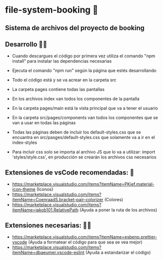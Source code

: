 # file-system-booking 🏨

## Sistema de archivos del proyecto de booking

## Desarrollo 👩‍💻

- Cuando  descargues el código por primera vez utiliza el comando "npm install" para instalar las dependencias necesarias

- Ejecuta el comando "npm run" según la página que estés desarrollando

- Todo el código está y se va acrear en la carpeta src
- La carpeta pages contiene todas las pantallas

- En los archivos index van todos los componentes de la pantalla

- En la carpeta pages/main está la vista principal que va a tener el usuario

- En la carpeta src/pages/components van todos los componentes que se van a usar en todas las páginas

- Todas las páginas deben de incluir los default-styles.css que se encuantra en src/pasges/default-styles.css que solamente va a ir en el index-styles

- Para incluir css solo se importa al archivo JS que lo va a utilizar: import 'styles/style.css', en producción se crearán los archivos css necesarios


## Extensiones de vsCode recomendadas: 👾
  - https://marketplace.visualstudio.com/items?itemName=PKief.material-icon-theme (Iconos)
  - https://marketplace.visualstudio.com/items?itemName=CoenraadS.bracket-pair-colorizer (Colores)
  - https://marketplace.visualstudio.com/items?itemName=jakob101.RelativePath (Ayuda a poner la ruta de los archivos)

## Extensiones necesarias: 👷‍♂️
  - https://marketplace.visualstudio.com/items?itemName=esbenp.prettier-vscode (Ayuda a formatear el código para que sea se vea mejor)
  - https://marketplace.visualstudio.com/items?itemName=dbaeumer.vscode-eslint (Ayuda a estandarizar el código)
